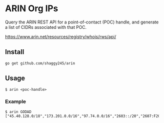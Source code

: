 # ARIN Org IPs
Query the ARIN REST API for a point-of-contact (POC) handle, and generate a list of CIDRs associated with that POC.

https://www.arin.net/resources/registry/whois/rws/api/

## Install
```
go get github.com/shaggy245/arin
```

## Usage
```
$ arin <poc-handle>
```

### Example
```
$ arin GODAD
["45.40.128.0/18","173.201.0.0/16","97.74.0.0/16","2603::/20","2607:F208::/32","160.153.0.0/16","166.62.0.0/17","184.168.0.0/16","192.186.192.0/18","72.167.0.0/16","192.169.128.0/17","198.12.128.0/17","198.71.128.0/17","208.109.0.0/16","216.69.128.0/18","23.229.128.0/17","64.202.160.0/19","68.178.128.0/17","50.62.0.0/15","107.180.0.0/17","104.238.64.0/18","132.148.0.0/16","148.72.0.0/16","2604:BC80::/32","50.30.32.0/20","104.244.168.0/21","162.211.120.0/21","162.254.200.0/21","173.224.112.0/20","192.155.96.0/20","199.189.84.0/22","199.217.112.0/21","207.38.80.0/20","209.126.96.0/19","209.239.112.0/20","2605:DE00::/32","69.64.32.0/19","64.97.0.0/16","64.96.128.0/17"]
```
